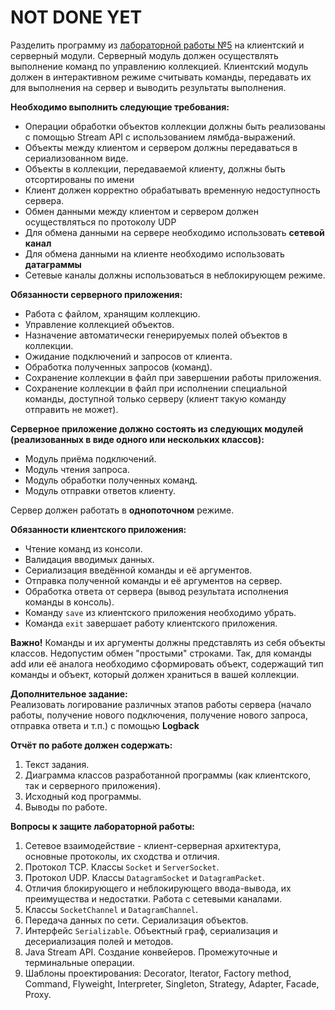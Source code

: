 # NOT DONE YET

Разделить программу из  [лабораторной работы №5](https://se.ifmo.ru/courses/programming#lab5)  на клиентский и серверный модули. Серверный модуль должен осуществлять выполнение команд по управлению коллекцией. Клиентский модуль должен в интерактивном режиме считывать команды, передавать их для выполнения на сервер и выводить результаты выполнения.

**Необходимо выполнить следующие требования:**

-   Операции обработки объектов коллекции должны быть реализованы с помощью Stream API с использованием лямбда-выражений.
-   Объекты между клиентом и сервером должны передаваться в сериализованном виде.
-   Объекты в коллекции, передаваемой клиенту, должны быть отсортированы по имени
-   Клиент должен корректно обрабатывать временную недоступность сервера.
-   Обмен данными между клиентом и сервером должен осуществляться по протоколу UDP
-   Для обмена данными на сервере необходимо использовать  **сетевой канал**
-   Для обмена данными на клиенте необходимо использовать  **датаграммы**
-   Сетевые каналы должны использоваться в неблокирующем режиме.

**Обязанности серверного приложения:**

-   Работа с файлом, хранящим коллекцию.
-   Управление коллекцией объектов.
-   Назначение автоматически генерируемых полей объектов в коллекции.
-   Ожидание подключений и запросов от клиента.
-   Обработка полученных запросов (команд).
-   Сохранение коллекции в файл при завершении работы приложения.
-   Сохранение коллекции в файл при исполнении специальной команды, доступной только серверу (клиент такую команду отправить не может).

**Серверное приложение должно состоять из следующих модулей (реализованных в виде одного или нескольких классов):**

-   Модуль приёма подключений.
-   Модуль чтения запроса.
-   Модуль обработки полученных команд.
-   Модуль отправки ответов клиенту.

Сервер должен работать в  **однопоточном**  режиме.

**Обязанности клиентского приложения:**

-   Чтение команд из консоли.
-   Валидация вводимых данных.
-   Сериализация введённой команды и её аргументов.
-   Отправка полученной команды и её аргументов на сервер.
-   Обработка ответа от сервера (вывод результата исполнения команды в консоль).
-   Команду  `save`  из клиентского приложения необходимо убрать.
-   Команда  `exit`  завершает работу клиентского приложения.

**Важно!** Команды и их аргументы должны представлять из себя объекты классов. Недопустим обмен "простыми" строками. Так, для команды add или её аналога необходимо сформировать объект, содержащий тип команды и объект, который должен храниться в вашей коллекции.

**Дополнительное задание:**  
Реализовать логирование различных этапов работы сервера (начало работы, получение нового подключения, получение нового запроса, отправка ответа и т.п.) с помощью  **Logback**

**Отчёт по работе должен содержать:**

1.  Текст задания.
2.  Диаграмма классов разработанной программы (как клиентского, так и серверного приложения).
3.  Исходный код программы.
4.  Выводы по работе.

**Вопросы к защите лабораторной работы:**

1.  Сетевое взаимодействие - клиент-серверная архитектура, основные протоколы, их сходства и отличия.
2.  Протокол TCP. Классы  `Socket`  и  `ServerSocket`.
3.  Протокол UDP. Классы  `DatagramSocket`  и  `DatagramPacket`.
4.  Отличия блокирующего и неблокирующего ввода-вывода, их преимущества и недостатки. Работа с сетевыми каналами.
5.  Классы `SocketChannel`  и `DatagramChannel`.
6.  Передача данных по сети. Сериализация объектов.
7.  Интерфейс  `Serializable`. Объектный граф, сериализация и десериализация полей и методов.
8.  Java Stream API. Создание конвейеров. Промежуточные и терминальные операции.
9.  Шаблоны проектирования: Decorator, Iterator, Factory method, Command, Flyweight, Interpreter, Singleton, Strategy, Adapter, Facade, Proxy.
